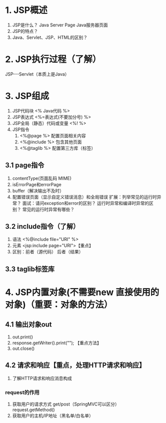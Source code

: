 # 1. JSP概述
1. JSP是什么？
	Java Server Page Java服务器页面
2. JSP的特点？
3. Java、Servlet、JSP、HTML的区别？

# 2. JSP执行过程（了解）
 JSP---Servlet（本质上是Java）
 
# 3. JSP组成
1. JSP代码块 <%  Java代码   %>
2. JSP表达式 <%=表达式(不要加分号) %>
3. JSP全局（静态）代码或变量  <%!   %>
4. JSP指令
	1. <%@page %> 配置页面相关内容
	2. <%@include %> 包含其他页面
	3. <%@taglib %> 配置第三方库（标签）
## 3.1 page指令
1. contentType(页面乱码 MIME)
2. isErrorPage和errorPage
3. buffer（解决输出不及时）
4. 配置错误页面（显示自定义错误消息）和全局错误
扩展：列举常见的运行时异常？
面试：请问exception和error的区别？ 运行时异常和编译时异常的区别？ 常见的运行时异常有哪些？

## 3.2 include指令（了解）
1. 语法 <%@include file="URI" %>  
2. 元素 <jsp:include page="URI">【重点】
3. 区别：前者（源代码）  后者（结果）

## 3.3 taglib标签库

# 4. JSP内置对象(不需要new 直接使用的对象)（重要：对象的方法）
## 4.1 输出对象out
1. out.print()
2. response.getWriter().print(""); 【重点方法】
3. out.close()

## 4.2 请求和响应【重点，处理HTTP请求和响应】
1. 了解HTTP请求和响应消息构成
### request的作用
1. 获取用户的请求方式 get/post（SpringMVC可以区分）   request.getMethod()
2. 获取用户的主机/IP地址（黑名单/白名单）












